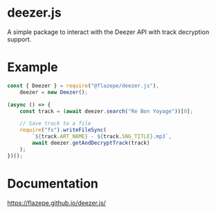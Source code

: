 # deezer.js

A simple package to interact with the Deezer API with track decryption support.

# Example

```js
const { Deezer } = require("@flazepe/deezer.js"),
	deezer = new Deezer();

(async () => {
	const track = (await deezer.search("Re Bon Yoyage"))[0];

	// Save track to a file
	require("fs").writeFileSync(
		`${track.ART_NAME} - ${track.SNG_TITLE}.mp3`,
		await deezer.getAndDecryptTrack(track)
	);
})();
```

# Documentation

https://flazepe.github.io/deezer.js/
